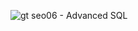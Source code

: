 ![gt seo06 - Advanced SQL](https://user-images.githubusercontent.com/74644453/224624266-e87650a3-2965-40f3-a9e9-9365c21d57e3.png)

